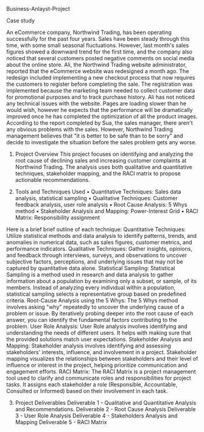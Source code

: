 
Business-Anlayst-Project

Case study

An eCommerce company, Northwind Trading, has been operating successfully for the past four years. Sales have been steady through this time, with some small seasonal fluctuations. However, last month's sales figures showed a downward trend for the first time, and the company also noticed that several customers posted negative comments on social media about the online store. 
Ali, the Northwind Trading website administrator, reported that the eCommerce website was redesigned a month ago. The redesign included implementing a new checkout process that now requires the customers to register before completing the sale. The registration was implemented because the marketing team needed to collect customer data for promotional purposes and to track purchase history. Ali has not noticed any technical issues with the website. Pages are loading slower than he would wish, however he expects that the performance will be dramatically improved once he has completed the optimization of all the product images. 
According to the report completed by Sua, the sales manager, there aren't any obvious problems with the sales. However,  Northwind Trading management believes that "it is better to be safe than to be sorry" and decide to investigate the situation before the sales problem gets any worse.

1. Project Overview
This project focuses on identifying and analyzing the root cause of declining sales and increasing customer complaints at Northwind Trading. The analysis uses both qualitative and quantitative techniques, stakeholder mapping, and the RACI matrix to propose actionable recommendations.

2. Tools and Techniques Used
• Quantitative Techniques: Sales data analysis, statistical sampling
• Qualitative Techniques: Customer feedback analysis, user role analysis
• Root Cause Analysis: 5 Whys method
• Stakeholder Analysis and Mapping: Power-Interest Grid
• RACI Matrix: Responsibility assignment

Here is a brief brief outline of each technique: 
Quantitative Techniques: Utilize statistical methods and data analysis to identify patterns, trends, and anomalies in numerical data, such as sales figures, customer metrics, and performance indicators.
Qualitative Techniques: Gather insights, opinions, and feedback through interviews, surveys, and observations to uncover subjective factors, perceptions, and underlying issues that may not be captured by quantitative data alone.
Statistical Sampling: Statistical Sampling is a method used in research and data analysis to gather information about a population by examining only a subset, or sample, of its members. Instead of analyzing every individual within a population, statistical sampling selects a representative group based on predefined criteria. 
Root-Cause Analysis using the 5 Whys:  The 5 Whys method involves asking "why" repeatedly to uncover the underlying cause of a problem or issue. By iteratively probing deeper into the root cause of each answer, you can identify the fundamental factors contributing to the problem.
User Role Analysis: User Role analysis involves identifying and understanding the needs of different users. It helps with making sure that the provided  solutions match user expectations.
Stakeholder Analysis and Mapping: Stakeholder analysis involves identifying and assessing stakeholders' interests, influence, and involvement in a project. Stakeholder mapping visualizes the relationships between stakeholders and their level of influence or interest in the project, helping prioritize communication and engagement efforts.
RACI Matrix: The RACI Matrix is a project management tool used to clarify and communicate roles and responsibilities for project tasks. It assigns each stakeholder a role (Responsible, Accountable, Consulted or Informed) based on their involvement in each task.


3. Project Deliverables
Deliverable 1 - Qualitative and Quantitative Analysis and Recommendations.
Deliverable 2 - Root Cause Analysis 
Deliverable 3 - User Role Analysis 
Deliverable 4 - Stakeholders Analysis and Mapping
Deliverable 5 - RACI Matrix 
